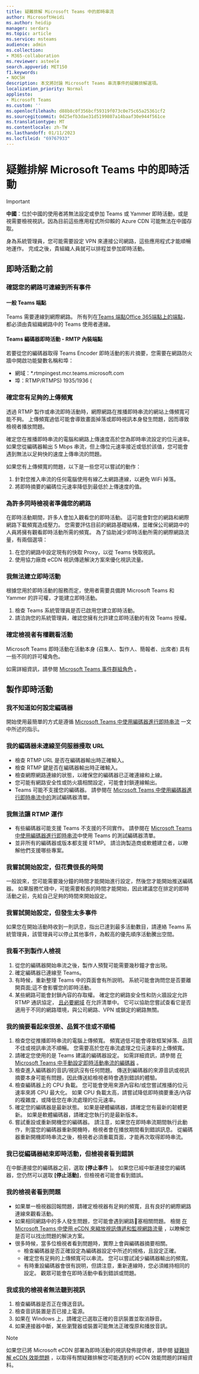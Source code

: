 ```yaml
---
title: 疑難排解 Microsoft Teams 中的即時串流
author: MicrosoftHeidi
ms.author: heidip
manager: serdars
ms.topic: article
ms.service: msteams
audience: admin
ms.collection:
- M365-collaboration
ms.reviewer: asteele
search.appverid: MET150
f1.keywords:
- NOCSH
description: 本文將討論 Microsoft Teams 串流事件的疑難排解選項。
localization_priority: Normal
appliesto:
- Microsoft Teams
ms.custom: ''
ms.openlocfilehash: d88b8c0f356bcf59319f073c0e75c65a25361cf2
ms.sourcegitcommit: 0d25efb3dae31d5199807a14baaf30e944f561ce
ms.translationtype: MT
ms.contentlocale: zh-TW
ms.lasthandoff: 01/11/2023
ms.locfileid: "69767933"
---
```

# <a name="troubleshooting-live-events-in-microsoft-teams"></a>疑難排解 Microsoft Teams 中的即時活動

> [!IMPORTANT]
> **中國**：位於中國的使用者將無法設定或參加 Teams 或 Yammer 即時活動，或是視需要檢視視訊，因為目前這些應用程式所仰賴的 Azure CDN 可能無法在中國存取。
>
> 身為系統管理員，您可能需要設定 VPN 來連接公司網路，這些應用程式才能順暢地運作。 完成之後，貴組織人員就可以排程並參加即時活動。

## <a name="before-a-live-event"></a>即時活動之前

### <a name="make-sure-all-events-are-reachable-in-your-network"></a>確認您的網路可連線到所有事件

#### <a name="general-teams-endpoints"></a>一般 Teams 端點

Teams 需要連線到網際網路。 所有列在[Teams 端點Office 365端點上的端點](https://support.office.com/article/office-365-urls-and-ip-address-ranges-8548a211-3fe7-47cb-abb1-355ea5aa88a2)，都必須由貴組織網路中的 Teams 使用者連線。

#### <a name="teams-encoder-live-events---rmtp-ingest-endpoints"></a>Teams 編碼器即時活動 - RMTP 內裝端點

若要從您的編碼器取得 Teams Encoder 即時活動的影片摘要，您需要在網路防火牆中開啟功能變數名稱和埠：

- 網域：*.rtmpingest.mcr.teams.microsoft.com
- 埠：RTMP/RTMPS) 1935/1936 (

### <a name="make-sure-you-have-enough-upload-bandwidth"></a>確定您有足夠的上傳頻寬

透過 RTMP 製作或串流即時活動時，網際網路在推播即時串流的網站上傳頻寬可能不夠。 上傳頻寬過低可能會導致畫面掉落或即時視訊本身發生問題，因而導致檢視者播放問題。

確定您在推播即時串流的電腦和網路上傳速度高於您為即時串流設定的位元速率。 如果您從編碼器輸出 5 Mbps 串流，但上傳位元速率接近或低於該值，您可能會遇到無法以足夠快的速度上傳串流的問題。

如果您有上傳頻寬的問題，以下是一些您可以嘗試的動作：

1. 針對您推入串流的任何電腦使用有線乙太網路連線，以避免 WiFi 掉落。
1. 將即時摘要的編碼位元速率降低到最低於上傳速度的值。

### <a name="preparing-your-network-for-many-concurrent-viewers"></a>為許多同時檢視者準備您的網路

在即時活動期間，許多人會加入觀看您的即時活動。 這可能會對您的網路和網際網路下載頻寬造成壓力。 您需要評估目前的網路基礎結構，並確保公司網路中的人員將擁有觀看即時活動所需的頻寬。 為了協助減少即時活動所需的網際網路流量，有兩個選項：

1. 在您的網路中設定現有的快取 Proxy，以從 Teams 快取視訊。
1. 使用協力廠商 eCDN 視訊傳遞解決方案來優化視訊流量。

### <a name="i-cant-create-a-live-event"></a>我無法建立即時活動

根據您用於即時活動的服務而定，使用者需要具備跨 Microsoft Teams 和 Yammer 的許可權，才能建立即時活動。

1. 檢查 Teams 系統管理員是否已啟用您建立即時活動。
1. 請洽詢您的系統管理員，確認您擁有允許建立即時活動的有效 Teams 授權。

### <a name="make-sure-viewers-have-permission-to-watch-the-event"></a>確定檢視者有權觀看活動

Microsoft Teams 即時活動在活動本身 (召集人、製作人、簡報者、出席者) 具有一些不同的許可權角色。

如需詳細資訊，請參閱 [Microsoft Teams 事件群組角色](https://support.office.com/article/microsoft-teams-live-events-overview-d077fec2-a058-483e-9ab5-1494afda578a#bkmk_roles) 。

## <a name="producing-a-live-event"></a>製作即時活動

### <a name="i-dont-know-how-to-set-up-my-encoder"></a>我不知道如何設定編碼器

開始使用最簡單的方式是遵循 [Microsoft Teams 中使用編碼器進行即時串流](teams-encoder-setup.md) 一文中所述的指示。

### <a name="my-encoder-isnt-connecting-to-the-server-ingest-url"></a>我的編碼器未連線至伺服器摱取 URL

- 檢查 RTMP URL 是否在編碼器輸出時正確輸入。
- 檢查 RTMP 鍵是否在編碼器輸出時正確輸入。
- 檢查網際網路連線的狀態，以確保您的編碼器已正確連線和上線。
- 您可能有網路安全性或防火牆相關設定，可能會封鎖連線輸出。
- Teams 可能不支援您的編碼器。 請參閱在 [Microsoft Teams 中使用編碼器進行即時串流中的](teams-encoder-setup.md)測試編碼器清單。

### <a name="i-cant-get-rtmps-to-work"></a>我無法讓 RTMP 運作

- 有些編碼器可能支援 Teams 不支援的不同實作。 請參閱在 [Microsoft Teams 中使用編碼器進行即時串流](teams-encoder-setup.md)中使用 Teams 的測試編碼器清單。
- 並非所有的編碼器或版本都支援 RTMP。 請洽詢製造商或軟體建立者，以瞭解他們支援哪些專案。

### <a name="i-tried-to-start-setup-and-its-taking-a-long-time"></a>我嘗試開始設定，但花費很長的時間

一般說來，您可能需要幾分鐘的時間才能開始進行設定，然後您才能開始推送編碼器。 如果服務忙碌中，可能需要較長的時間才能開始，因此建議您在排定的即時活動之前，先給自己足夠的時間來開始設定。

### <a name="i-tried-to-start-setup-but-there-are-too-many-events-happening"></a>我嘗試開始設定，但發生太多事件

如果您在開始活動時收到一則訊息，指出已達到最多活動數目，請連絡 Teams 系統管理員，該管理員可以停止其他事件，為較高的優先順序活動騰出空間。

### <a name="i-cant-see-producer-view"></a>我看不到製作人檢視

1. 從您的編碼器開始串流之後，製作人預覽可能需要幾秒鐘才會出現。
1. 確定編碼器已連線至 Teams。
1. 有時候，重新整理 Teams 中的頁面會有所説明。 系統可能會詢問您是否要離開頁面;這不會影響您的即時活動。
1. 某些網路可能會封鎖內容的存取權。 確定您的網路安全性和防火牆設定允許 RTMP 通訊協定， [且必要網域](/microsoft-365/enterprise/urls-and-ip-address-ranges) 在允許清單中。 它可以協助您嘗試查看它是否適用于不同的網路環境，與公司網路、VPN 或鎖定的網路無關。

### <a name="my-feed-looks-bad-has-poor-quality-or-is-glitchy"></a>我的摘要看起來很差、品質不佳或不順暢

1. 檢查您從推播即時串流的電腦上傳頻寬。 頻寬過低可能會導致框架掉落、品質不佳或視訊串流不順暢。 您需要高於您在串流處理之位元速率的上傳頻寬。
1. 請確定您使用的是 Teams 建議的編碼器設定。 如需詳細資訊，請參閱 [在 Microsoft Teams 中手動設定即時活動串流的編碼器](teams-encoder-configuration.md) 。
1. 檢查進入編碼器的音訊/視訊沒有任何問題。 傳送到編碼器的來源音訊或視訊摘要本身可能有問題，因此傳送給檢視者時會遇到錯誤的體驗。
1. 檢查編碼器上的 CPU 負載。 您可能會使用來源內容和/或您嘗試推播的位元速率來將 CPU 最大化。 如果 CPU 負載太高，請嘗試降低即時摘要重迭/內容的複雜度，或降低您在串流處理的位元速率。
1. 確定您的編碼器是最新狀態。 如果是硬體編碼器，請確定您有最新的韌體更新。 如果是軟體編碼器，請確定您執行的是最新版本。
1. 嘗試重設或重新開機您的編碼器。 請注意，如果您在即時串流期間執行此動作，則當您的編碼器重新開機時，檢視者會在播放期間看到錯誤訊息。 從編碼器重新開機即時串流之後，檢視者必須重載頁面，才能再次取得即時串流。

### <a name="i-ended-my-live-event-from-my-encoder-but-viewers-are-seeing-an-error"></a>我已從編碼器結束即時活動，但檢視者看到錯誤

在中斷連接您的編碼器之前，選取 **[停止事件** ]。 如果您已經中斷連接您的編碼器，您仍然可以選取 **[停止活動]**，但檢視者可能會看到錯誤。

### <a name="my-viewers-are-seeing-issues"></a>我的檢視者看到問題

- 如果單一檢視器回報問題，請確定檢視器有足夠的頻寬，且有良好的網際網路連線來觀看活動。
- 如果相同網路中的多人發生問題，您可能會遇到網路𶔳塞相關問題。 檢閱 [在 Microsoft Teams 中使用 eCDN 來縮放視訊傳遞和監視網路流量](teams-stream-ecdn.md) ，以瞭解您是否可以找出問題的解決方案。
- 很多時候，當多位檢視者看到問題時，實際上會與編碼器摘要相關。
  - 檢查編碼器是否正確設定為編碼器設定中所述的規格，且設定正確。
  - 確定您有足夠的上傳頻寬可以串流。 您可以嘗試減少編碼器輸出的頻寬。
  - 有時重設編碼器會很有説明，但請注意，重新連線時，您必須維持相同的設定。 觀眾可能會在即時活動中看到錯誤或問題。

### <a name="i-or-my-viewers-cant-hear-the-video"></a>我或我的檢視者無法聽到視訊

1. 檢查編碼器是否正在傳送音訊。
1. 檢查音訊裝置是否已接上電源。
1. 如果在 Windows 上，請確定已選取正確的音訊裝置並取消靜音。
1. 如果連接器中斷，某些瀏覽器或裝置可能無法正確復原和播放音訊。

> [!NOTE]
> 如果您已將 Microsoft eCDN 部署為即時活動的視訊發佈提供者，請參閱 [疑難排解 eCDN 效能問題](/ecdn/troubleshooting/troubleshoot-ecdn-performance-issues) ，以取得有關疑難排解您可能遇到的 eCDN 效能問題的詳細資料。
